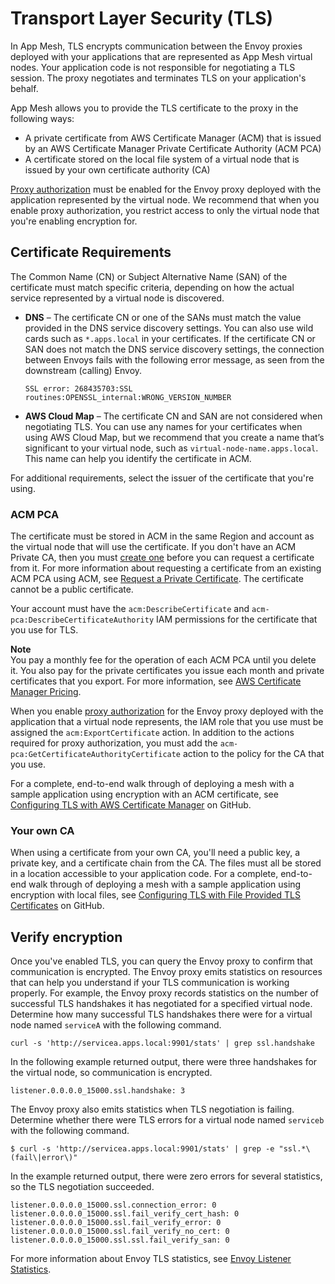 # Transport Layer Security \(TLS\)<a name="virtual-node-tls"></a>

In App Mesh, TLS encrypts communication between the Envoy proxies deployed with your applications that are represented as App Mesh virtual nodes\. Your application code is not responsible for negotiating a TLS session\. The proxy negotiates and terminates TLS on your application's behalf\. 

App Mesh allows you to provide the TLS certificate to the proxy in the following ways:
+ A private certificate from AWS Certificate Manager \(ACM\) that is issued by an AWS Certificate Manager Private Certificate Authority \(ACM PCA\)
+ A certificate stored on the local file system of a virtual node that is issued by your own certificate authority \(CA\) 

[Proxy authorization](proxy-authorization.md) must be enabled for the Envoy proxy deployed with the application represented by the virtual node\. We recommend that when you enable proxy authorization, you restrict access to only the virtual node that you're enabling encryption for\.

## Certificate Requirements<a name="virtual-node-tls-prerequisites"></a>

The Common Name \(CN\) or Subject Alternative Name \(SAN\) of the certificate must match specific criteria, depending on how the actual service represented by a virtual node is discovered\.
+ **DNS** – The certificate CN or one of the SANs must match the value provided in the DNS service discovery settings\. You can also use wild cards such as `*.apps.local` in your certificates\. If the certificate CN or SAN does not match the DNS service discovery settings, the connection between Envoys fails with the following error message, as seen from the downstream \(calling\) Envoy\.

  ```
  SSL error: 268435703:SSL routines:OPENSSL_internal:WRONG_VERSION_NUMBER
  ```
+ **AWS Cloud Map** – The certificate CN and SAN are not considered when negotiating TLS\. You can use any names for your certificates when using AWS Cloud Map, but we recommend that you create a name that’s significant to your virtual node, such as `virtual-node-name.apps.local`\. This name can help you identify the certificate in ACM\.

For additional requirements, select the issuer of the certificate that you're using\.

### ACM PCA<a name="certificate-pca"></a>

The certificate must be stored in ACM in the same Region and account as the virtual node that will use the certificate\. If you don't have an ACM Private CA, then you must [create one](https://docs.aws.amazon.com/acm-pca/latest/userguide/PcaCreateCa.html) before you can request a certificate from it\. For more information about requesting a certificate from an existing ACM PCA using ACM, see [Request a Private Certificate](https://docs.aws.amazon.com/acm/latest/userguide/gs-acm-request-private.html)\. The certificate cannot be a public certificate\.

Your account must have the `acm:DescribeCertificate` and `acm-pca:DescribeCertificateAuthority` IAM permissions for the certificate that you use for TLS\.

**Note**  
You pay a monthly fee for the operation of each ACM PCA until you delete it\. You also pay for the private certificates you issue each month and private certificates that you export\. For more information, see [AWS Certificate Manager Pricing](http://aws.amazon.com/certificate-manager/pricing/)\.

When you enable [proxy authorization](proxy-authorization.md) for the Envoy proxy deployed with the application that a virtual node represents, the IAM role that you use must be assigned the `acm:ExportCertificate` action\. In addition to the actions required for proxy authorization, you must add the `acm-pca:GetCertificateAuthorityCertificate` action to the policy for the CA that you use\.

For a complete, end\-to\-end walk through of deploying a mesh with a sample application using encryption with an ACM certificate, see [Configuring TLS with AWS Certificate Manager](https://github.com/aws/aws-app-mesh-examples/tree/master/walkthroughs/tls-with-acm) on GitHub\.

### Your own CA<a name="certificate-file"></a>

When using a certificate from your own CA, you'll need a public key, a private key, and a certificate chain from the CA\. The files must all be stored in a location accessible to your application code\. For a complete, end\-to\-end walk through of deploying a mesh with a sample application using encryption with local files, see [Configuring TLS with File Provided TLS Certificates](https://github.com/aws/aws-app-mesh-examples/tree/master/walkthroughs/howto-tls-file-provided) on GitHub\.

## Verify encryption<a name="verify-encryption"></a>

Once you've enabled TLS, you can query the Envoy proxy to confirm that communication is encrypted\. The Envoy proxy emits statistics on resources that can help you understand if your TLS communication is working properly\. For example, the Envoy proxy records statistics on the number of successful TLS handshakes it has negotiated for a specified virtual node\. Determine how many successful TLS handshakes there were for a virtual node named `serviceA` with the following command\.

```
curl -s 'http://servicea.apps.local:9901/stats' | grep ssl.handshake
```

In the following example returned output, there were three handshakes for the virtual node, so communication is encrypted\.

```
listener.0.0.0.0_15000.ssl.handshake: 3
```

The Envoy proxy also emits statistics when TLS negotiation is failing\. Determine whether there were TLS errors for a virtual node named `serviceb` with the following command\.

```
$ curl -s 'http://servicea.apps.local:9901/stats' | grep -e "ssl.*\(fail\|error\)"
```

In the example returned output, there were zero errors for several statistics, so the TLS negotiation succeeded\.

```
listener.0.0.0.0_15000.ssl.connection_error: 0
listener.0.0.0.0_15000.ssl.fail_verify_cert_hash: 0
listener.0.0.0.0_15000.ssl.fail_verify_error: 0
listener.0.0.0.0_15000.ssl.fail_verify_no_cert: 0
listener.0.0.0.0_15000.ssl.ssl.fail_verify_san: 0
```

For more information about Envoy TLS statistics, see [Envoy Listener Statistics](https://www.envoyproxy.io/docs/envoy/latest/configuration/listeners/stats)\.